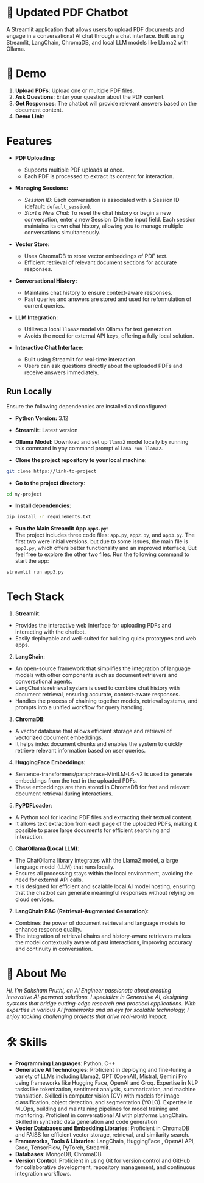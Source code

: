 # 💬 Updated PDF Chatbot
A Streamlit application that allows users to upload PDF documents and engage in a conversational AI chat through a chat interface. Built using Streamlit, LangChain, ChromaDB, and local LLM models like Llama2 with Ollama.


# 🚀 Demo

1. **Upload PDFs**: Upload one or multiple PDF files.
2. **Ask Questions**: Enter your question about the PDF content.
3. **Get Responses**: The chatbot will provide relevant answers based on the document content.
4. **Demo Link**:


# Features

- **PDF Uploading:** 
  - Supports multiple PDF uploads at once.
  - Each PDF is processed to extract its content for interaction.

- **Managing Sessions:**
    - *Session ID*: Each conversation is associated with a Session ID (default: `default_session`).
    - *Start a New Chat*: To reset the chat history or begin a new conversation, enter a new Session ID in the input field. Each session maintains its own chat history, allowing you to manage multiple conversations simultaneously.

- **Vector Store:** 
  - Uses ChromaDB to store vector embeddings of PDF text.
  - Efficient retrieval of relevant document sections for accurate responses.

- **Conversational History:**
  - Maintains chat history to ensure context-aware responses.
  - Past queries and answers are stored and used for reformulation of current queries.

- **LLM Integration:** 
  - Utilizes a local `llama2` model via Ollama for text generation.
  - Avoids the need for external API keys, offering a fully local solution.

- **Interactive Chat Interface:** 
  - Built using Streamlit for real-time interaction.
  - Users can ask questions directly about the uploaded PDFs and receive answers immediately.


## Run Locally

Ensure the following dependencies are installed and configured:

- **Python Version:** 3.12
- **Streamlit:** Latest version
- **Ollama Model:** Download and set up `llama2` model locally by running this command in yoy command prompt `ollama run llama2`.


- **Clone the project repository to your local machine**:
```bash
git clone https://link-to-project
```

- **Go to the project directory**:
```bash
cd my-project
```

- **Install dependencies**:

```bash
pip install -r requirements.txt
```

- **Run the Main Streamlit App `app3.py`**:  
The project includes three code files: `app.py`, `app2.py`, and `app3.py`. The first two were initial versions, but due to some issues, the main file is `app3.py`, which offers better functionality and an improved interface, But feel free to explore the other two files. Run the following command to start the app:

```bash
streamlit run app3.py
```


# Tech Stack

1. **Streamlit**:
- Provides the interactive web interface for uploading PDFs and interacting with the chatbot.
- Easily deployable and well-suited for building quick prototypes and web apps.

2. **LangChain**:
- An open-source framework that simplifies the integration of language models with other components such as document retrievers and conversational agents.
- LangChain’s retrieval system is used to combine chat history with document retrieval, ensuring accurate, context-aware responses.
- Handles the process of chaining together models, retrieval systems, and prompts into a unified workflow for query handling.

3. **ChromaDB**:
- A vector database that allows efficient storage and retrieval of vectorized document embeddings.
- It helps index document chunks and enables the system to quickly retrieve relevant information based on user queries.

4. **HuggingFace Embeddings**:
- Sentence-transformers/paraphrase-MiniLM-L6-v2 is used to generate embeddings from the text in the uploaded PDFs.
- These embeddings are then stored in ChromaDB for fast and relevant document retrieval during interactions.

5. **PyPDFLoader**:
- A Python tool for loading PDF files and extracting their textual content.
- It allows text extraction from each page of the uploaded PDFs, making it possible to parse large documents for efficient searching and interaction.

6. **ChatOllama (Local LLM)**:
- The ChatOllama library integrates with the Llama2 model, a large language model (LLM) that runs locally.
- Ensures all processing stays within the local environment, avoiding the need for external API calls.
- It is designed for efficient and scalable local AI model hosting, ensuring that the chatbot can generate meaningful responses without relying on cloud services.

7. **LangChain RAG (Retrieval-Augmented Generation)**:
- Combines the power of document retrieval and language models to enhance response quality.
- The integration of retrieval chains and history-aware retrievers makes the model contextually aware of past interactions, improving accuracy and continuity in conversation.


# 🚀 About Me
*Hi, I’m Saksham Pruthi, an AI Engineer passionate about creating innovative AI-powered solutions. I specialize in Generative AI, designing systems that bridge cutting-edge research and practical applications. With expertise in various AI frameworks and an eye for scalable technology, I enjoy tackling challenging projects that drive real-world impact*.

# 🛠 Skills
- **Programming Languages**: Python, C++
- **Generative AI Technologies**: Proficient in deploying and fine-tuning a variety of LLMs including Llama2, GPT (OpenAI), Mistral, Gemini Pro using frameworks like Hugging Face, OpenAI and Groq. Expertise in NLP tasks like tokenization, sentiment analysis, summarization, and machine translation. Skilled in computer vision (CV) with models for image classification, object detection, and segmentation (YOLO). Expertise in MLOps, building and maintaining pipelines for model training and monitoring. Proficient in conversational AI with platforms LangChain. Skilled in synthetic data generation and code generation
- **Vector Databases and Embedding Libraries**: Proficient in ChromaDB and FAISS for efficient vector storage, retrieval, and similarity search.
- **Frameworks, Tools & Libraries**: LangChain, HuggingFace , OpenAI API, Groq, TensorFlow, PyTorch, Streamlit.
- **Databases**: MongoDB, ChromaDB
- **Version Control**: Proficient in using Git for version control and GitHub for collaborative development, repository management, and continuous integration workflows.